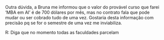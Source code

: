 Outra dúvida, a Bruna me informou que o valor do provável curso que farei ‘MBA em AI’ é de 700 dólares por mês, mas no contrato fala que pode mudar ou ser cobrado tudo de uma vez. Gostaria desta informação com precisão pq se for o semestre de uma vez me inviabiliza.

R: Diga que no momento todas as faculdades parcelam